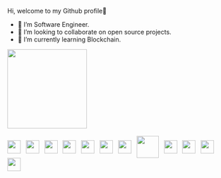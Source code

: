 Hi, welcome to my Github profile👋

-  🔭 I’m Software Engineer.
-  👯 I’m looking to collaborate on open source projects.
-  🌱 I’m currently learning Blockchain.

<div>
  <a href="https://github.com/eestradafq">
      <img 
           height="180em" 
           src="https://github-readme-stats.vercel.app/api?username=erickestradapj&show_icons=true&theme=github_dark"/>
   </a>
</div>

<div style="display:inline_block"><br>
  <img align="center" height="30" with="40" src="https://cdn.jsdelivr.net/gh/devicons/devicon/icons/html5/html5-original.svg" /> &nbsp;
  <img align="center" height="30" with="40" src="https://cdn.jsdelivr.net/gh/devicons/devicon/icons/css3/css3-original.svg" /> &nbsp;
  <img align="center" height="30" with="40" src="https://cdn.jsdelivr.net/gh/devicons/devicon/icons/javascript/javascript-original.svg" /> &nbsp;
  <img align="center" height="30" with="40" src="https://cdn.jsdelivr.net/gh/devicons/devicon/icons/typescript/typescript-original.svg" /> &nbsp;
  <img align="center" height="30" with="40" src="https://cdn.jsdelivr.net/gh/devicons/devicon/icons/angularjs/angularjs-plain.svg" /> &nbsp;
  <img align="center" height="30" with="40" src="https://cdn.jsdelivr.net/gh/devicons/devicon/icons/java/java-original.svg" /> &nbsp;
  <img align="center" height="30" with="40" src="https://cdn.jsdelivr.net/gh/devicons/devicon/icons/spring/spring-original.svg" /> &nbsp;
  <img align="center" height="50" with="60" src="https://cdn.jsdelivr.net/gh/devicons/devicon/icons/go/go-original-wordmark.svg" />  &nbsp;
  <img align="center" height="30" with="40" src="https://cdn.jsdelivr.net/gh/devicons/devicon/icons/nodejs/nodejs-original.svg" /> &nbsp;
  <img align="center" height="30" with="40" src="https://cdn.jsdelivr.net/gh/devicons/devicon/icons/docker/docker-original.svg" /> &nbsp;
  <img align="center" height="30" with="40" src="https://cdn.jsdelivr.net/gh/devicons/devicon/icons/mysql/mysql-original.svg" /> &nbsp;
  <img align="center" height="30" with="40" src="https://cdn.jsdelivr.net/gh/devicons/devicon/icons/amazonwebservices/amazonwebservices-original.svg" /> &nbsp;
</div>
